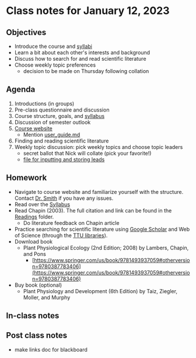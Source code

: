 # Class notes for January 12, 2023

## Objectives
- Introduce the course and [syllabi](../Syllabus)
- Learn a bit about each other's interests and background
- Discuss how to search for and read scientific literature
- Choose weekly topic preferences
	- decision to be made on Thursday following collation

## Agenda
1. Introductions (in groups)
2. Pre-class questionnaire and discussion
3. Course structure, goals, and [syllabus](../syllabus)
4. Discussion of semester outlook
5. [Course website](https://github.com/SmithEcophysLab/biol43506350_spring2023)
	- Mention [user_guide.md](../user_guide.md)
6. Finding and reading scientific literature
7. Weekly topic discussion: pick weekly topics and choose topic leaders
	- secret ballot that Nick will collate (pick your favorite!)
	- [file for inputting and storing leads](../topic_leads/topic_leads.md)

## Homework
- Navigate to course website and familiarize yourself with the structure.
Contact [Dr. Smith](mailto:nick.smith@ttu.edu) if you have any issues.
- Read over the [Syllabus](../Syllabus)
- Read Chapin (2003). The full citation and link can be found in the 
[Readings](../readings) folder.
	- Do literature feedback on Chapin article
- Practice searching for scientific literature using 
[Google Scholar](http://scholar.google.com)
and Web of Science (through the [TTU libraries](https://www.depts.ttu.edu/library/)).
- Download book
	- Plant Physiological Ecology (2nd Edition; 2008) by Lambers, Chapin, and Pons
		- [https://www.springer.com/us/book/9781493937059#otherversion=9780387783406](https://www.springer.com/us/book/9781493937059#otherversion=9780387783406)
- Buy book (optional)
	- Plant Physiology and Development (6th Edition) by Taiz, Ziegler, Moller, and Murphy

## In-class notes

## Post class notes
- make links doc for blackboard